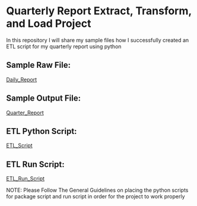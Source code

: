 # Quarterly Report Extract, Transform, and Load Project
In this repository I will share my sample files how I successfully created an ETL script for my quarterly report using python

## Sample Raw File:
[Daily_Report](https://github.com/jberouise2/quarterly_report_etl/blob/6a57695993066ddff4a4a4a43f1c1ebdb13fce83/PPE%26DWE_SOUTH_DR_2024.xlsx) 

## Sample Output File:
[Quarter_Report](https://github.com/jberouise2/quarterly_report_etl/blob/6a57695993066ddff4a4a4a43f1c1ebdb13fce83/4th%20QUARTER%20ACCOMPLISHMENT%20REPORT%202024.xlsx)

## ETL Python Script:
[ETL_Script](https://github.com/jberouise2/quarterly_report_etl/blob/5ccde636ceb374193bc28d2d352608d44092a124/git_project/my_package/extract_quarter_raw.py)

## ETL Run Script:
[ETL_Run_Script](https://github.com/jberouise2/quarterly_report_etl/blob/5ccde636ceb374193bc28d2d352608d44092a124/git_project/run_extract_quarter_report.py)  

NOTE: Please Follow The General Guidelines on placing the python scripts for package script and run script in order for the project to work properly
